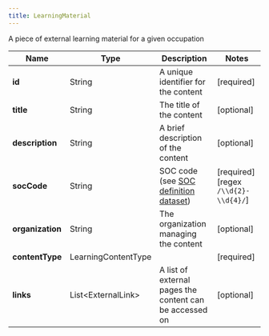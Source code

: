 ```yaml
---
title: LearningMaterial
---
```




A piece of external learning material for a given occupation

| Name | Type | Description | Notes |
|------------ | ------------- | ------------- | -------------|
| **id** | String | A unique identifier for the content | [required]  |
| **title** | String | The title of the content | [optional]  |
| **description** | String | A brief description of the content | [optional]  |
| **socCode** | String | SOC code (see [SOC definition dataset](#soc-definition-dataset)) | [required] [regex `/\\d{2}-\\d{4}/`]  |
| **organization** | String | The organization managing the content | [optional]  |
| **contentType** | LearningContentType |  | [required]  |
| **links** | List&lt;ExternalLink&gt; | A list of external pages the content can be accessed on | [optional]  |
